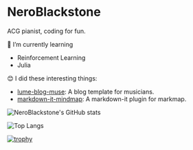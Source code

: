 # NeroBlackstone

ACG pianist, coding for fun.

🌱 I’m currently learning
- Reinforcement Learning
- Julia

😊 I did these interesting things:
- [lume-blog-muse](https://github.com/NeroBlackstone/lume-blog-muse): A blog template for musicians.
- [markdown-it-mindmap](https://github.com/NeroBlackstone/markdown-it-mindmap): A markdown-it plugin for markmap.

![NeroBlackstone's GitHub stats](https://github-readme-stats.vercel.app/api?username=NeroBlackstone&theme=dark)

![Top Langs](https://github-readme-stats.vercel.app/api/top-langs/?username=NeroBlackstone&layout=compact&langs_count=10&hide=css,html,Nunjucks,Sass,Scss,Stylus&theme=dark)

[![trophy](https://github-profile-trophy.vercel.app/?username=NeroBlackstone&row=1)](https://github.com/ryo-ma/github-profile-trophy)
